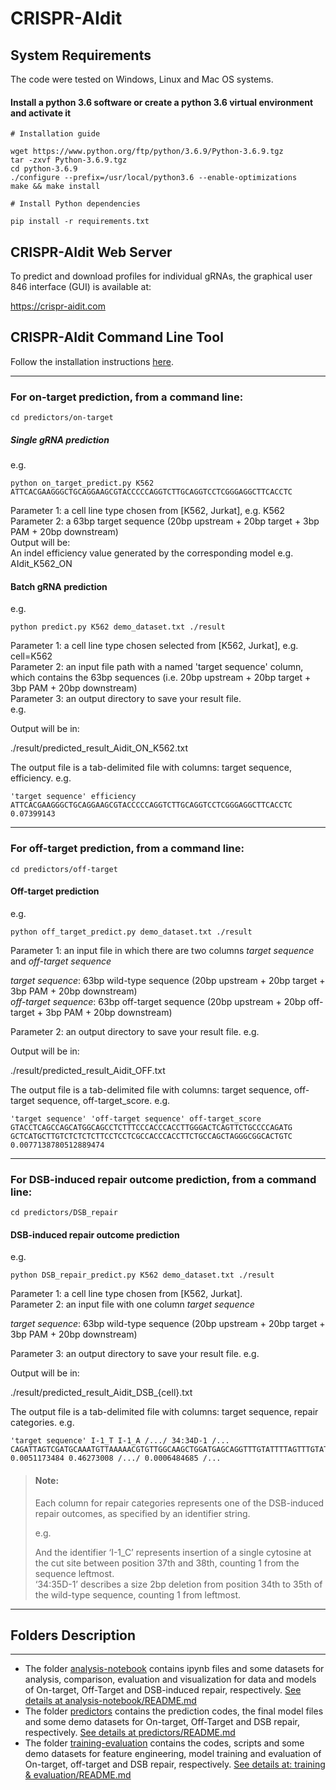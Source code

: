 # CRISPR-AIdit

## System Requirements 

The code were tested on Windows, Linux and Mac OS systems.

#### Install a python 3.6 software or create a python 3.6 virtual environment and activate it

```
# Installation guide

wget https://www.python.org/ftp/python/3.6.9/Python-3.6.9.tgz  
tar -zxvf Python-3.6.9.tgz  
cd python-3.6.9  
./configure --prefix=/usr/local/python3.6 --enable-optimizations
make && make install

# Install Python dependencies

pip install -r requirements.txt
```

## CRISPR-AIdit Web Server

To predict and download profiles for individual gRNAs,  the graphical user 846
interface (GUI) is available at:

https://crispr-aidit.com

## CRISPR-AIdit Command Line Tool

Follow the installation instructions [here](##System%20Requirements).

***
### For on-target prediction, from a command line:
```
cd predictors/on-target
```

##### Single gRNA prediction

e.g.

```
python on_target_predict.py K562 ATTCACGAAGGGCTGCAGGAAGCGTACCCCCAGGTCTTGCAGGTCCTCGGGAGGCTTCACCTC
```

Parameter 1: a cell line type chosen from [K562, Jurkat], e.g. K562  
Parameter 2: a 63bp target sequence (20bp upstream + 20bp target + 3bp PAM + 20bp downstream)  
Output will be:  
An indel efficiency value generated by the corresponding model e.g. AIdit_K562_ON


#### Batch gRNA prediction

e.g.

```
python predict.py K562 demo_dataset.txt ./result
```

Parameter 1: a cell line type chosen selected from [K562, Jurkat], e.g. cell=K562  
Parameter 2: an input file path with a named 'target sequence' column, which contains the 63bp sequences (i.e. 20bp upstream + 20bp target + 3bp PAM + 20bp downstream)  
Parameter 3: an output directory to save your result file.   
e.g. 

Output will be in:  

./result/predicted_result_Aidit_ON_K562.txt  

The output file is a tab-delimited file with columns: target sequence, efficiency. e.g.  

```
'target sequence' efficiency
ATTCACGAAGGGCTGCAGGAAGCGTACCCCCAGGTCTTGCAGGTCCTCGGGAGGCTTCACCTC 0.07399143
```

***

### For off-target prediction, from a command line:

```
cd predictors/off-target
```

#### Off-target prediction

e.g.

```
python off_target_predict.py demo_dataset.txt ./result
```

Parameter 1: an input file in which there are two columns *target sequence* and *off-target sequence*   

*target sequence*: 63bp wild-type sequence (20bp upstream + 20bp target + 3bp PAM + 20bp downstream)  
*off-target sequence*: 63bp off-target sequence (20bp upstream + 20bp off-target + 3bp PAM + 20bp downstream)  

Parameter 2: an output directory to save your result file.
e.g.

Output will be in:

./result/predicted_result_Aidit_OFF.txt

The output file is a tab-delimited file with columns: target sequence, off-target sequence,	off-target_score. e.g.  

```
'target sequence' 'off-target sequence' off-target_score  
GTACCTCAGCCAGCATGGCAGCCTCTTTCCCACCCACCTTGGGACTCAGTTCTGCCCCAGATG	GCTCATGCTTGTCTCTCTCTTCCTCCTCGCCACCCACCTTCTGCCAGCTAGGGCGGCACTGTC	0.0077138780512889474
```

***

### For DSB-induced repair outcome prediction, from a command line:  

```
cd predictors/DSB_repair
```

#### DSB-induced repair outcome prediction

e.g. 

```
python DSB_repair_predict.py K562 demo_dataset.txt ./result
```

Parameter 1: a cell line type chosen from [K562, Jurkat].   
Parameter 2: an input file with one column *target sequence*   

*target sequence*: 63bp wild-type sequence (20bp upstream + 20bp target + 3bp PAM + 20bp downstream)  

Parameter 3: an output directory to save your result file.
e.g.

Output will be in: 

./result/predicted_result_Aidit_DSB_{cell}.txt  

The output file is a tab-delimited file with columns: target sequence, repair categories. e.g.  

```
'target sequence' I-1_T I-1_A /.../ 34:34D-1 /...
CAGATTAGTCGATGCAAATGTTAAAAACGTGTTGGCAAGCTGGATGAGCAGGTTTGTATTTTAGTTTGTATTACCGCCATGCATT 0.0051173484 0.46273008 /.../ 0.0006484685 /...  
```

> #### Note:  
> Each column for repair categories represents one of the DSB-induced repair outcomes, as specified by an identifier string.  
> 
> e.g.   
> 
>  And the identifier ‘I-1_C’ represents insertion of a single cytosine at the cut site between position 37th and 38th, counting 1 from the sequence leftmost.  
> ‘34:35D-1’ describes a size 2bp deletion from position 34th to 35th of the wild-type sequence, counting 1 from leftmost.   

***

## Folders Description

***

* The folder [analysis-notebook](analysis-notebook) contains ipynb files and some datasets for analysis, comparison, evaluation and visualization for data and models of On-target, Off-Target and DSB-induced repair, respectively. [See details at analysis-notebook/README.md](analysis-notebook/README.md) 
* The folder [predictors](predictors) contains the prediction codes, the final model files and some demo datasets for On-target, Off-Target and DSB repair, respectively. [See details at predictors/README.md](predictors/README.md)  
* The folder [training-evaluation](training-evaluation) contains the codes, scripts and some demo datasets for feature engineering, model training and evaluation of On-target, off-target and DSB repair, respectively. [See details at: training & evaluation/README.md](training-evaluation/README.md)
